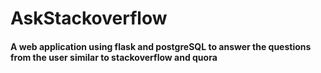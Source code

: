 # AskStackoverflow

#### A web application using flask and postgreSQL to answer the questions from the user similar to stackoverflow and quora
